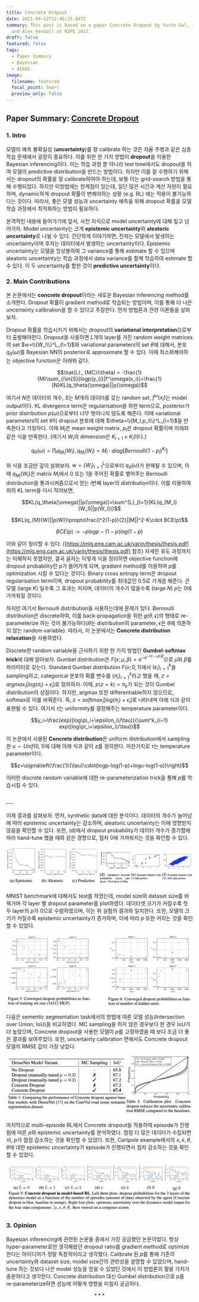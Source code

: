 ```yaml
---
title: Concrete Dropout
date: 2021-09-12T12:46:25.047Z
summary: This post is based on a paper Concrete Dropout by Yarin Gal, Jiri Horn,
  and Alex Kendall at NIPS 2017.
draft: false
featured: false
tags:
  - Paper Summary
  - Bayesian
  - AI602
image:
  filename: featured
  focal_point: Smart
  preview_only: false
---
```

## Paper Summary: [Concrete Dropout](https://papers.nips.cc/paper/6949-concrete-dropout.pdf)

### 1. Intro

모델의 예측 불확실성 (**uncertainty**)를 잘 calibrate 하는 것은 자율 주행과 같은 심층 학습 문제에서 굉장히 중요하다. 이를 위한 한 가지 방법이 **dropout**을 이용한 Bayesian inferencing이다. 이는 학습 과정 뿐 아니라 test time에서도 dropout을 하여 모델의 predictive distribution을 만드는 방법이다. 하지만 이를 잘 수행하기 위해서는 dropout의 확률을 잘 calibrate하여야 하는데, 보통 이는 grid-search 방법을 통해 수행되었다. 하지만 이방법에는 한계점이 있는데, 일단 많은 시간과 계산 자원이 필요하며, dynamic하게 dropout 확률이 변해야하는 상황 (e.g. RL) 에는 적용이 불가능하다는 것이다. 따라서, 좋은 모델 성능과 uncertainty 예측을 위해 dropout 확률을 모델 학습 과정에서 최적화하는 방법이 필요하다.

본격적인 내용에 들어가기에 앞서, 사전 지식으로 model uncertainty에 대해 짚고 넘어가자. Model uncertainty는 크게 **epistemic uncertainty**와 **aleatoric uncertainty**로 나뉠 수 있다. 간단하게 이야기하면, 전자는 모델에서 발생하는 uncertainty이며 후자는 데이터에서 발생하는 uncertainty이다. Epistemic uncertainty는 모델을 앙상블하여 그 variance를 통해 estimate 할 수 있으며 aleatoric uncertainty는 학습 과정에서 data variance를 함께 학습하여 estimate 할 수 있다. 이 두 uncertainty를 합한 것이 **predictive uncertainty**이다. 

### 2. Main Contributions

본 논문에서는 **concrete dropout**이라는 새로운 Bayesian inferencing method를 소개한다. Dropout 확률이 gradient method로 학습되는 방법이며, 이를 통해 더 나은 uncertainty calibration을 할 수 있다고 주장한다. 먼저 방법론과 관련 이론들을 살펴보자.

Dropout 확률을 학습시키기 위해서는 dropout의 **variational interpretation**으로부터 출발해야한다. Dropout을 사용하면 $L$개의 layer를 가진 random weight matrices의 set $w=\\{W_l\\}^L_{l=1}$와 variational parameters의 set $\theta$에 대해서, 분포 $q_\theta (\omega)$를 Bayesian NN의 posterior로 approximate 할 수 있다. 이때 최소화해야하는 objective function은 아래와 같다.

$$\hat{L}_ {MC}(\theta) = -\frac{1}{M}\sum_{i\in{S}}logp(y_{i}|f^\omega(x_i))+\frac{1}{N}KL(q_\theta(\omega)||p(\omega))$$

여기서 $N$은 데이터의 개수, $S$는 $M$개의 데이터를 갖는 random set, $f^\omega (x_i)$는 model output이다. KL divergence term은 regularisation을 위한 term으로, posterior가 prior distribution $p(\omega)$으로부터 너무 벗어나지 않도록 해준다. 이때 variational parameters의 set $\theta$이 dropout 분포에 대해 $\theta=\\{M_l,p_l\\}^L_{l=1}$을 만족한다고 가정하다. 이때 $M_l$은 mean weight matrix, $p_l$은 dropout 확률이며 아래와 같은 식을 만족한다. (여기서 $W_l$의 dimension은 $K_{l+1}\times K_l$이다.)

$$q_\theta(\omega)=\prod_{l}q_{M_l}(W_l), q_{M_l}(W_l)=M_l\cdot diag[Bernoulli(1-p_l)^{K_l}]$$

위 식을 조금만 깊이 살펴보자. $w={\{W_l\}}^L_{l=1}$으로부터 $q_\theta (\omega)$가 분해될 수 있으며, 이때 $q_{M_l}(W_l)$은 matrix $M_l$에서 0 또는 1을 주어진 확률로 뱉어주는 Bernoulli distribution을 통과시켜줌으로서 얻는 $l$번째 layer의 distribution이다. 이를 이용하여 위의 KL term을 다시 적어보면,

$$KL(q_\theta(\omega)||p(\omega))=\sum^{L}_{l=1}{KL(q_{M_l}(W_l)||p(W_l))}$$

$$KL(q_{M}(W)||p(W))\propto\frac{l^2(1-p)}{2}||M||^2-K\cdot BCE(p)$$

$$BCE(p):=-plogp-(1-p)log(1-p)$$

이와 같이 정리할 수 있다. ([https://mlg.eng.cam.ac.uk/yarin/thesis/thesis.pdf](https://mlg.eng.cam.ac.uk/yarin/thesis/thesis.pdf) 참조) 자세한 유도 과정까지는 이해하지 못했지만, 결국 골자는 이렇게 식을 정리하면 objective function에 dropout probability인 $p$가 들어가게 되며, gradient method를 이용하여 $p$를 optimization 시킬 수 있다는 것이다. Binary cross entropy term은 dropout regularisation term이며, dropout probability를 최대값인 0.5로 가게끔 해준다. 큰 모델 (large $K$) 일수록 그 효과는 커지며, 데이터의 개수가 많을수록 (large $N$) $p$는 0에 가까워질 것이다. 

하지만 여기서 Bernoulli distribution을 사용하는데에 문제가 있다. Bernoulli distribution은 discrete하여, 이를 back-propagation을 위한 $g(\theta,\epsilon)$의 형태로 re-parameterize 하는 것이 불가능하다($\theta$는 distribution의 parameter, $\epsilon$은 $\theta$에 의존하지 않는 random variable). 따라서, 이 논문에서는 **Concrete distribution relaxation**을 사용하였다.

Discrete한 random variable을 근사하기 위한 한 가지 방법인 **Gumbel-softmax trick**에 대해 알아보자. Gumbel distribution은 $F(x;\mu,\beta)=e^{-e^{-(x-\mu)/\beta}}$으로 $\mu$와 $\beta$를 파라미터로 갖는다. Standard Gumbel distribution $F(x;0,1)$에서 ${\{\epsilon_i\}}^k_{i=1}$을 sampling하고, categorical 분포의 확률 변수를 ${\{\pi_i\}}^k_{i=1}$라고 했을 때, $z=argmax_i[log(\pi_i)+\epsilon_i]$로 정의하자. 이때, $p(z=k)=\pi_k$가 되는 것이 Gumbel distribution의 성질이다. 하지만, argmax 또한 differentiable하지 않으므로, softmax로 이를 바꿔준다. 즉, $z=softmax_i[log(\pi_i)+\epsilon_i]$로 나타내며 아래 식과 같이 표현될 수 있다. 여기서 $\tau$는 uniformity를 결정해주는 temperature parameter이다.

$$y_i=\frac{exp((log\pi_i+\epsilon_i)/\tau)}{\sum^k_{i=1} exp((log\pi_i+\epsilon_i)/\tau)}$$

이 논문에서 사용된 **Concrete distribution**은 uniform distribution에서 sampling한 $u\sim Unif(0,1)$에 대해 아래 식과 같이 $z$를 정의한다. 마찬가지로 $\tau$는 temperature parameter이다.

$$z=\sigma\left(\frac{1}{\tau}\cdot(logp-log(1-p)+logu-log(1-u))\right)$$

이러한 discrete random variable에 대한 re-parameterization trick을 통해 $p$를 학습시킬 수 있다.

<br>
---

<br>

이제 결과를 살펴보자. 먼저, synthetic data에 대한 분석이다. 데이터의 개수가 늘어남에 따라 epistemic uncertainty는 감소하며, aleatoric uncertainty는 이에 영향받지 않음을 확인할 수 있다. 또한, (d)에서 dropout probability가 데이터 개수가 증가함에 따라 hand-tune 했을 때와 같은 경향으로, 점차 0에 가까워지는 것을 확인할 수 있다.

![Untitled 0](https://github.com/WonhoZhung/starter-academic/blob/master/images/post1/Untitled%200.png?raw=true)

MNIST benchmark에 대해서도 test를 하였는데, model size와 dataset size를 바꿔가며 각 layer 별 dropout parameter를 plot하였다. 데이터셋 크기가 커질수록 첫 두 layer의 $p$가 0으로 수렴하였으며, 이는 위 실험의 결과와 일치한다. 또한, 모델의 크기가 커질수록 epistemic uncertainty가 증가하며, 이에 따라 $p$ 또한 커지는 것을 확인할 수 있었다.

![Untitled 1](https://github.com/WonhoZhung/starter-academic/blob/master/images/post1/Untitled%201.png?raw=true)

다음은 sementic segmentation task에서의 방법에 따른 모델 성능(Intersection over Union; IoU)을 비교하였다. MC sampling을 하지 않은 경우보다 한 경우 IoU가 더 높았으며, Concrete dropout을 사용한 모델이 $p$를 고정하였을 때 보다 조금 더 좋은 결과를 보여주었다. 또한, uncertainty calibration 면에서도 Concrete dropout 모델의 RMSE 값이 가장 낮았다. 

![Untitled 2](https://github.com/WonhoZhung/starter-academic/blob/master/images/post1/Untitled%202.png?raw=true)

마지막으로 multi-episode RL에서 Concrete dropout을 적용하여 episode가 진행됨에 따른 $p$와 epistemic uncertainty를 분석하였다. 점점 더 많은 데이터가 수집되면서, $p$가 점점 감소하는 것을 확인할 수 있었다. 또한, Cartpole example에서의 $x,\dot{x},\theta,\dot{\theta}$에 대한 epistemic uncertainty가 episode가 진행되면서 점차 감소하는 것을 확인할 수 있었다.

![Untitled](https://github.com/WonhoZhung/starter-academic/blob/master/images/post1/Untitled%203.png?raw=true)

### 3. Opinion

Bayesian inferencing에 관련된 논문들 중에서 가장 궁금했던 논문이었다. 항상 hyper-parameter로만 생각해왔던 dropout ratio를 gradient method로 optimize 한다는 아이디어가 정말 독창적이라고 생각했다. Calibrate 된 $p$를 통해 기존의 uncertainty와 dataset size, model size간의 관련성을 설명할 수 있었으며, hand-tune 하는 것보다 나은 model 성능을 얻을 수 있었던 것에서 이 방법론의 활용 가치가 충분하다고 생각한다. Concrete distribution 대신 Gumbel distribution으로 p를 re-parameterize하면 성능에 어떻게 영향을 미칠지 궁금하다.

$$***$$